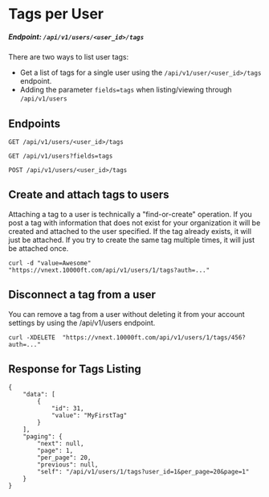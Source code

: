 # Tags per User

##### Endpoint: `/api/v1/users/<user_id>/tags`

There are two ways to list user tags:

*   Get a list of tags for a single user using the `/api/v1/user/<user_id>/tags` endpoint.
*   Adding the parameter `fields=tags` when listing/viewing through `/api/v1/users`

## Endpoints

```
GET /api/v1/users/<user_id>/tags

GET /api/v1/users?fields=tags

POST /api/v1/users/<user_id>/tags
```

## Create and attach tags to users

Attaching a tag to a user is technically a "find-or-create" operation. If you post a tag with information that does not exist for your organization it will be created and attached to the user specified. If the tag already exists, it will just be attached. If you try to create the same tag multiple times, it will just be attached once.

```
curl -d "value=Awesome"  "https://vnext.10000ft.com/api/v1/users/1/tags?auth=..."
```

## Disconnect a tag from a user

You can remove a tag from a user without deleting it from your account settings by using the /api/v1/users endpoint.

```
curl -XDELETE  "https://vnext.10000ft.com/api/v1/users/1/tags/456?auth=..."
```

## Response for Tags Listing

```
{
    "data": [
        {
            "id": 31,
            "value": "MyFirstTag"
        }
    ],
    "paging": {
        "next": null,
        "page": 1,
        "per_page": 20,
        "previous": null,
        "self": "/api/v1/users/1/tags?user_id=1&per_page=20&page=1"
    }
}
```
